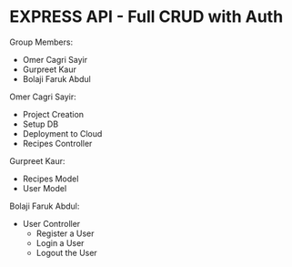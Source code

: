 # EXPRESS API - Full CRUD with Auth

Group Members:

- Omer Cagri Sayir
- Gurpreet Kaur
- Bolaji Faruk Abdul

Omer Cagri Sayir:

- Project Creation
- Setup DB
- Deployment to Cloud
- Recipes Controller

Gurpreet Kaur:

- Recipes Model
- User Model

Bolaji Faruk Abdul:

- User Controller
  - Register a User
  - Login a User
  - Logout the User
